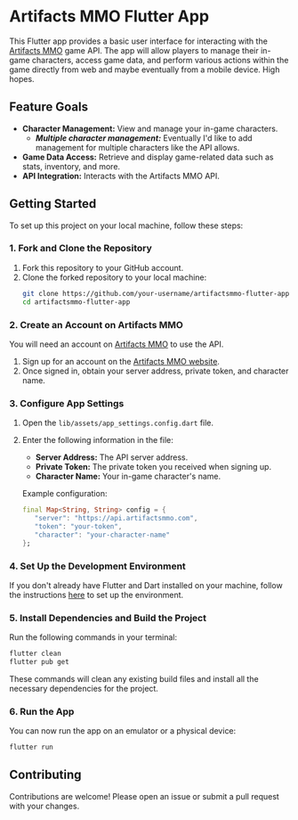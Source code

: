 # Artifacts MMO Flutter App

This Flutter app provides a basic user interface for interacting with the [Artifacts MMO](https://artifactsmmo.com) game API. The app will allow players to manage their in-game characters, access game data, and perform various actions within the game directly from web and maybe eventually from a mobile device. High hopes.

## Feature Goals

- **Character Management:** View and manage your in-game characters.
    - ***Multiple character management:*** Eventually I'd like to add management for multiple characters like the API allows.
- **Game Data Access:** Retrieve and display game-related data such as stats, inventory, and more.
- **API Integration:** Interacts with the Artifacts MMO API.

## Getting Started

To set up this project on your local machine, follow these steps:

### 1. Fork and Clone the Repository

1. Fork this repository to your GitHub account.
2. Clone the forked repository to your local machine:
   ```bash
   git clone https://github.com/your-username/artifactsmmo-flutter-app.git
   cd artifactsmmo-flutter-app
   ```

### 2. Create an Account on Artifacts MMO

You will need an account on [Artifacts MMO](https://artifactsmmo.com) to use the API. 

1. Sign up for an account on the [Artifacts MMO website](https://artifactsmmo.com).
2. Once signed in, obtain your server address, private token, and character name.

### 3. Configure App Settings

1. Open the `lib/assets/app_settings.config.dart` file.
2. Enter the following information in the file:
   - **Server Address:** The API server address.
   - **Private Token:** The private token you received when signing up.
   - **Character Name:** Your in-game character's name.

   Example configuration:
   ```dart
   final Map<String, String> config = {
      "server": "https://api.artifactsmmo.com",
      "token": "your-token",
      "character": "your-character-name"
   };


### 4. Set Up the Development Environment

If you don't already have Flutter and Dart installed on your machine, follow the instructions [here](https://flutter.dev/docs/get-started/install) to set up the environment.

### 5. Install Dependencies and Build the Project

Run the following commands in your terminal:

```bash
flutter clean
flutter pub get
```

These commands will clean any existing build files and install all the necessary dependencies for the project.

### 6. Run the App

You can now run the app on an emulator or a physical device:

```bash
flutter run
```

## Contributing

Contributions are welcome! Please open an issue or submit a pull request with your changes.